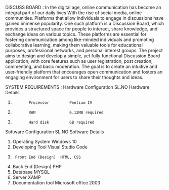 DISCUSS BOARD :
In the digital age, online communication has become an integral part of our daily lives With the rise of social media, online communities. Platforms that allow individuals to engage in discussions have gained immense popularity. One such platform is a Discussion Board, which 
provides a structured space for people to interact, share knowledge, and exchange ideas on various topics.  These platforms are essential for fostering communication among like-minded individuals and promoting collaborative learning, making them valuable tools for educational 
purposes, professional networks, and personal interest groups. 
The project aims to design and develop a simple, yet fully functional Discussion Board application, with core features such as user registration, post creation, commenting, and basic moderation. The goal is to create an intuitive and user-friendly platform that encourages open 
communication and fosters an engaging environment for users to share their thoughts and ideas. 

SYSTEM REQUIREMENTS :
Hardware Configuration 
SL.NO         Hardware          Details  
1.            Processor         Pentium IV  
2.            RAM               6.12MB required  
3.            Hard disk         GB required

Software Configuration
SL.NO  Software 	        Details 
1.    Operating System 	  Windows 10 
2.    Developing Tool 	  Visual Studio Code 
3.  	Front End (Design) 	HTML, CSS 
4. 	  Back End (Design) 	PHP 
5. 	  Database 	          MYSQL 
6.	  Server	            XAMP
7.	  Documentation tool	Microsoft office 2003
